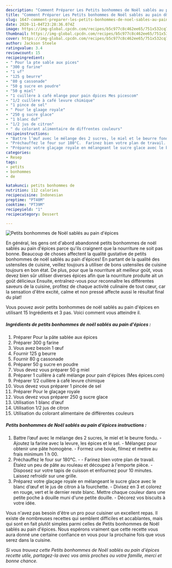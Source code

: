 ```yaml
---
description: "Comment Préparer Les Petits bonhommes de Noël sablés au pain d&amp;#39;épices"
title: "Comment Préparer Les Petits bonhommes de Noël sablés au pain d&amp;#39;épices"
slug: 1647-comment-preparer-les-petits-bonhommes-de-noel-sables-au-pain-d-and-39-epices
date: 2020-11-04T23:28:36.074Z
image: https://img-global.cpcdn.com/recipes/b5c977c8c462ee65/751x532cq70/petits-bonhommes-de-noel-sables-au-pain-depices-photo-principale-de-la-recette.jpg
thumbnail: https://img-global.cpcdn.com/recipes/b5c977c8c462ee65/751x532cq70/petits-bonhommes-de-noel-sables-au-pain-depices-photo-principale-de-la-recette.jpg
cover: https://img-global.cpcdn.com/recipes/b5c977c8c462ee65/751x532cq70/petits-bonhommes-de-noel-sables-au-pain-depices-photo-principale-de-la-recette.jpg
author: Jackson Steele
ratingvalue: 3.4
reviewcount: 15
recipeingredient:
- " Pour la pte sable aux pices"
- "300 g farine"
- "1 uf"
- "125 g beurre"
- "80 g cassonade"
- "50 g sucre en poudre"
- "50 g miel"
- "1 cuillère à café mlange pour pain dpices Mes picescom"
- "1/2 cuillère à café levure chimique"
- "1 pince de sel"
- " Pour le glaage royale"
- "250 g sucre glace"
- "1 blanc duf"
- "1/2 jus de citron"
- " du colorant alimentaire de diffrentes couleurs"
recipeinstructions:
- "Battre l’œuf avec le mélange des 2 sucres, le miel et le beurre fondu. Ajoutez la farine avec la levure, les épices et le sel. Mélangez pour obtenir une pâte homogène. Formez une boule, filmez et mettre au frais minimum 1 h 00."
- "Préchauffez le four sur 180°C.  Farinez bien votre plan de travail. Étalez un peu de pâte au rouleau et découpez à l&#39;emporte pièce. Disposez sur votre tapis de cuisson et enfournez pour 10 minutes. Laissez refroidir sur une grille."
- "Préparez votre glaçage royale en mélangeant le sucre glace avec le blanc d’œuf et le jus de citron à la fourchette. Divisez en 3 et colorez en rouge, vert et le dernier reste blanc. Mettre chaque couleur dans une petite poche à douille muni d&#39;une petite douille. Décorez vos biscuits à votre idée."
categories:
- Resep
tags:
- petits
- bonhommes
- de

katakunci: petits bonhommes de 
nutrition: 112 calories
recipecuisine: Indonesian
preptime: "PT40M"
cooktime: "PT39M"
recipeyield: "1"
recipecategory: Dessert

---
```



![Petits bonhommes de Noël sablés au pain d&#39;épices](https://img-global.cpcdn.com/recipes/b5c977c8c462ee65/751x532cq70/petits-bonhommes-de-noel-sables-au-pain-depices-photo-principale-de-la-recette.jpg)

En général, les gens ont d'abord abandonné petits bonhommes de noël sablés au pain d&#39;épices parce qu'ils craignent que la nourriture ne soit pas bonne. Beaucoup de choses affectent la qualité gustative de petits bonhommes de noël sablés au pain d&#39;épices! En partant de la qualité des ustensiles de cuisine, veillez toujours à utiliser de bons ustensiles de cuisine toujours en bon état. De plus, pour que la nourriture ait meilleur goût, vous devez bien sûr utiliser diverses épices afin que la nourriture produite ait un goût délicieux Ensuite, entraînez-vous pour reconnaître les différentes saveurs de la cuisine, profitez de chaque activité culinaire de tout cœur, car la sensation d'être excité, calme et non pressé affecte aussi le résultat final du plat!

<!--inarticleads1-->

Vous pouvez avoir petits bonhommes de noël sablés au pain d&#39;épices en utilisant 15 Ingrédients et 3 pas. Voici comment vous atteindre il.

##### Ingrédients de petits bonhommes de noël sablés au pain d&#39;épices :

1. Préparer  Pour la pâte sablée aux épices
1. Préparer 300 g farine
1. Vous avez besoin 1 œuf
1. Fournir 125 g beurre
1. Fournir 80 g cassonade
1. Préparer 50 g sucre en poudre
1. Vous devez vous préparer 50 g miel
1. Préparer 1 cuillère à café mélange pour pain d&#39;épices (Mes épices.com)
1. Préparer 1/2 cuillère à café levure chimique
1. Vous devez vous préparer 1 pincée de sel
1. Préparer  Pour le glaçage royale
1. Vous devez vous préparer 250 g sucre glace
1. Utilisation 1 blanc d’œuf
1. Utilisation 1/2 jus de citron
1. Utilisation  du colorant alimentaire de différentes couleurs




<!--inarticleads2-->

##### Petits bonhommes de Noël sablés au pain d&#39;épices instructions :

1. Battre l’œuf avec le mélange des 2 sucres, le miel et le beurre fondu. - Ajoutez la farine avec la levure, les épices et le sel. - Mélangez pour obtenir une pâte homogène. - Formez une boule, filmez et mettre au frais minimum 1 h 00.
1. Préchauffez le four sur 180°C. -  - Farinez bien votre plan de travail. Étalez un peu de pâte au rouleau et découpez à l&#39;emporte pièce. - Disposez sur votre tapis de cuisson et enfournez pour 10 minutes. Laissez refroidir sur une grille.
1. Préparez votre glaçage royale en mélangeant le sucre glace avec le blanc d’œuf et le jus de citron à la fourchette. - Divisez en 3 et colorez en rouge, vert et le dernier reste blanc. Mettre chaque couleur dans une petite poche à douille muni d&#39;une petite douille. - Décorez vos biscuits à votre idée.




<!--inarticleads1-->

<p>
Vous n'avez pas besoin d'être un pro pour cuisiner un excellent repas. Il existe de nombreuses recettes qui semblent difficiles et accablantes, mais qui sont en fait plutôt simples parmi celles de Petits bonhommes de Noël sablés au pain d&#39;épices. Nous espérons vraiment que cette recette vous aura donné une certaine confiance en vous pour la prochaine fois que vous serez dans la cuisine.
</p>

<p>
<i>Si vous trouvez cette Petits bonhommes de Noël sablés au pain d&#39;épices recette utile, partagez-la avec vos amis proches ou votre famille, merci et bonne chance.</i>
</p>
